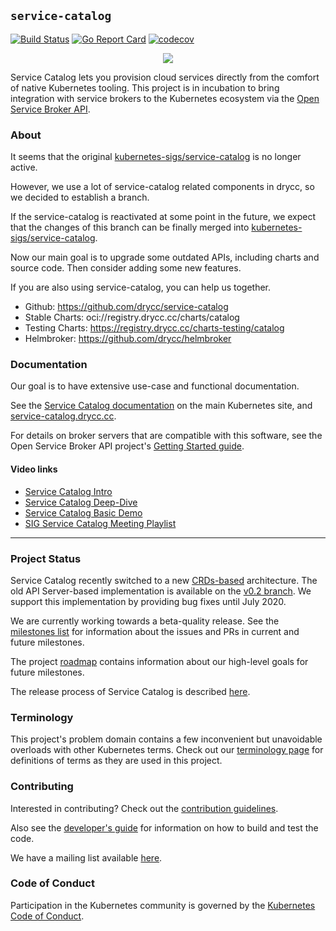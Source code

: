 ## `service-catalog`

[![Build Status](https://drone.drycc.cc/api/badges/drycc/service-catalog/status.svg)](https://drone.drycc.cc/drycc/service-catalog)
[![Go Report Card](https://goreportcard.com/badge/github.com/drycc/service-catalog)](https://goreportcard.com/report/github.com/drycc/service-catalog)
[![codecov](https://codecov.io/gh/drycc/service-catalog/branch/main/graph/badge.svg)](https://codecov.io/gh/drycc/service-catalog)

<p align="center">
    <a href="https://service-catalog.drycc.cc">
        <img src="/docsite/images/homepage-logo.png">
    </a>
</p>

Service Catalog lets you provision cloud services directly from the comfort of native Kubernetes tooling.
This project is in incubation to bring integration with service
brokers to the Kubernetes ecosystem via the [Open Service Broker API](https://github.com/openservicebrokerapi/servicebroker).

### About

It seems that the original [kubernetes-sigs/service-catalog](https://github.com/kubernetes-sigs/service-catalog) is no longer active.

However, we use a lot of service-catalog related components in drycc, so we decided to establish a branch.

If the service-catalog is reactivated at some point in the future, we expect that the changes of this branch can be finally merged into [kubernetes-sigs/service-catalog](https://github.com/kubernetes-sigs/service-catalog).

Now our main goal is to upgrade some outdated APIs, including charts and source code. Then consider adding some new features.

If you are also using service-catalog, you can help us together.

* Github: https://github.com/drycc/service-catalog
* Stable Charts: oci://registry.drycc.cc/charts/catalog
* Testing Charts: https://registry.drycc.cc/charts-testing/catalog
* Helmbroker: https://github.com/drycc/helmbroker

### Documentation

Our goal is to have extensive use-case and functional documentation.

See the [Service Catalog documentation](https://kubernetes.io/docs/concepts/service-catalog/)
on the main Kubernetes site, and [service-catalog.drycc.cc](https://service-catalog.drycc.cc/docs).

For details on broker servers that are compatible with this software, see the
Open Service Broker API project's [Getting Started guide](https://github.com/openservicebrokerapi/servicebroker/blob/master/gettingStarted.md).

#### Video links

- [Service Catalog Intro](https://www.youtube.com/watch?v=bm59dpmMhAk)
- [Service Catalog Deep-Dive](https://www.youtube.com/watch?v=0zp0y8Mo_BE)
- [Service Catalog Basic Demo](https://goo.gl/IJ6CV3)
- [SIG Service Catalog Meeting Playlist](https://goo.gl/ZmLNX9)

---

### Project Status

Service Catalog recently switched to a new [CRDs-based](https://kubernetes.io/docs/concepts/extend-kubernetes/api-extension/custom-resources/#custom-resources) architecture. The old API Server-based implementation is available on the [v0.2 branch](https://github.com/kubernetes-sigs/service-catalog/tree/v0.2). We support this implementation by providing bug fixes until July 2020.

We are currently working towards a beta-quality release. See the [milestones list](https://github.com/kubernetes-sigs/service-catalog/milestones?direction=desc&sort=due_date&state=open)
for information about the issues and PRs in current and future milestones.

The project [roadmap](https://github.com/kubernetes-sigs/service-catalog/wiki/Roadmap)
contains information about our high-level goals for future milestones.

The release process of Service Catalog is described [here](https://github.com/kubernetes-sigs/service-catalog/wiki/Release-Process).

### Terminology

This project's problem domain contains a few inconvenient but unavoidable
overloads with other Kubernetes terms. Check out our [terminology page](./terminology.md)
for definitions of terms as they are used in this project.

### Contributing

Interested in contributing? Check out the [contribution guidelines](./CONTRIBUTING.md).

Also see the [developer's guide](./docs/devguide.md) for information on how to
build and test the code.

We have a mailing list available
[here](https://groups.google.com/forum/#!forum/kubernetes-sig-service-catalog).

### Code of Conduct

Participation in the Kubernetes community is governed by the
[Kubernetes Code of Conduct](./code-of-conduct.md).
